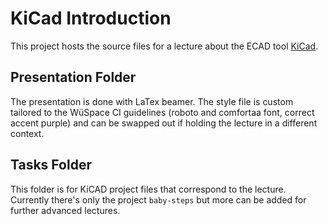 # KiCad Introduction

This project hosts the source files for a lecture about the ECAD tool
[KiCad](https://www.kicad.org/).

## Presentation Folder

The presentation is done with LaTex beamer. The style file is custom tailored to the WüSpace CI
guidelines (roboto and comfortaa font, correct accent purple) and can be swapped out if holding the lecture in a
different context.

## Tasks Folder

This folder is for KiCAD project files that correspond to the lecture. Currently there's only the
project `baby-steps` but more can be added for further advanced lectures.
